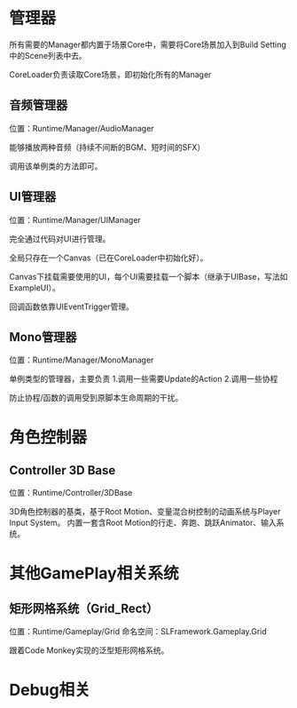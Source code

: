 # 管理器

所有需要的Manager都内置于场景Core中，需要将Core场景加入到Build Setting 中的Scene列表中去。

CoreLoader负责读取Core场景，即初始化所有的Manager

## 音频管理器

位置：Runtime/Manager/AudioManager

能够播放两种音频（持续不间断的BGM、短时间的SFX）

调用该单例类的方法即可。

## UI管理器

位置：Runtime/Manager/UIManager

完全通过代码对UI进行管理。

全局只存在一个Canvas（已在CoreLoader中初始化好）。

Canvas下挂载需要使用的UI，每个UI需要挂载一个脚本（继承于UIBase，写法如ExampleUI）。

回调函数依靠UIEventTrigger管理。

## Mono管理器

位置：Runtime/Manager/MonoManager

单例类型的管理器，主要负责
1.调用一些需要Update的Action
2.调用一些协程

防止协程/函数的调用受到原脚本生命周期的干扰。

# 角色控制器

## Controller 3D Base

位置：Runtime/Controller/3DBase

3D角色控制器的基类，基于Root Motion、变量混合树控制的动画系统与Player Input System。
内置一套含Root Motion的行走、奔跑、跳跃Animator、输入系统。

# 其他GamePlay相关系统

## 矩形网格系统（Grid_Rect）

位置：Runtime/Gameplay/Grid
命名空间：SLFramework.Gameplay.Grid

跟着Code Monkey实现的泛型矩形网格系统。

# Debug相关